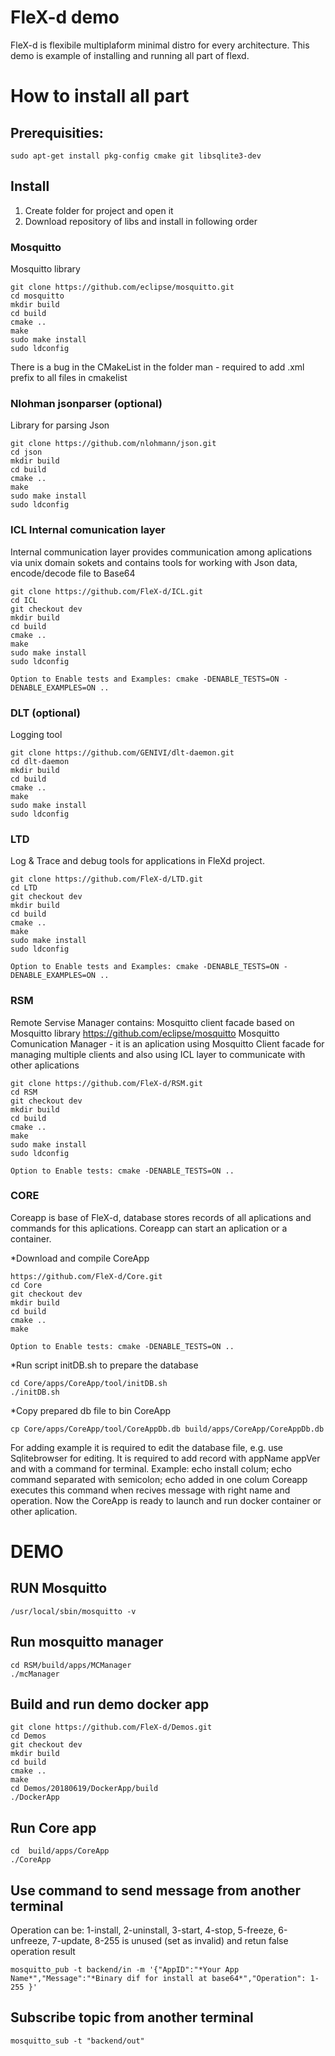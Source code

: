 # FleX-d demo

FleX-d is flexibile multiplaform minimal distro for every architecture.
This demo is example of installing and running all part of flexd. 

# How to install all part

## Prerequisities:
    sudo apt-get install pkg-config cmake git libsqlite3-dev

## Install
1. Create folder for project and open it
2. Download repository of libs and install in following order

### Mosquitto

Mosquitto library 

    git clone https://github.com/eclipse/mosquitto.git
    cd mosquitto
    mkdir build
    cd build 
    cmake ..
    make	
    sudo make install
    sudo ldconfig

There is a bug in the CMakeList in the folder man - required to add .xml prefix to all files in cmakelist

### Nlohman jsonparser (optional)

Library for parsing Json

    git clone https://github.com/nlohmann/json.git
    cd json
    mkdir build
    cd build 
    cmake .. 
    make
    sudo make install
    sudo ldconfig

### ICL Internal comunication layer 

Internal communication layer provides communication among aplications via unix domain sokets 
and contains tools for working with Json data, encode/decode file to Base64

    git clone https://github.com/FleX-d/ICL.git
    cd ICL
    git checkout dev
    mkdir build
    cd build 
    cmake ..
    make
    sudo make install
    sudo ldconfig

    Option to Enable tests and Examples: cmake -DENABLE_TESTS=ON -DENABLE_EXAMPLES=ON ..

### DLT (optional)

Logging tool 

    git clone https://github.com/GENIVI/dlt-daemon.git
    cd dlt-daemon
    mkdir build
    cd build 
    cmake ..
    make
    sudo make install
    sudo ldconfig

### LTD

Log & Trace and debug tools for applications in FleXd project.

    git clone https://github.com/FleX-d/LTD.git
    cd LTD
    git checkout dev
    mkdir build 
    cd build 
    cmake ..
    make 
    sudo make install
    sudo ldconfig

    Option to Enable tests and Examples: cmake -DENABLE_TESTS=ON -DENABLE_EXAMPLES=ON ..

### RSM

Remote Servise Manager contains:
Mosquitto client facade based on Mosquitto library https://github.com/eclipse/mosquitto
Mosquitto Comunication Manager - it is an aplication using Mosquitto Client facade for managing multiple clients and also using ICL layer to communicate with other aplications

    git clone https://github.com/FleX-d/RSM.git
    cd RSM
    git checkout dev
    mkdir build
    cd build 
    cmake ..
    make
    sudo make install
    sudo ldconfig

    Option to Enable tests: cmake -DENABLE_TESTS=ON ..

### CORE

Coreapp is base of FleX-d, database stores records of all aplications and commands for this aplications.
Coreapp can start an aplication or a container.

*Download and compile CoreApp 

    https://github.com/FleX-d/Core.git
    cd Core
    git checkout dev 
    mkdir build 
    cd build 
    cmake .. 
    make 

    Option to Enable tests: cmake -DENABLE_TESTS=ON ..

*Run script initDB.sh to prepare the database

    cd Core/apps/CoreApp/tool/initDB.sh
    ./initDB.sh

*Copy prepared db file to bin CoreApp

    cp Core/apps/CoreApp/tool/CoreAppDb.db build/apps/CoreApp/CoreAppDb.db

For adding example it is required to edit the database file, e.g. use Sqlitebrowser for editing. It is required to add record with appName appVer and with a command for terminal. 
Example: echo install colum; echo command separated with semicolon; echo added in one colum
Coreapp executes this command when recives message with right name and operation.
Now the CoreApp is ready to launch and run docker container or other aplication.


# DEMO

## RUN Mosquitto

    /usr/local/sbin/mosquitto -v

## Run mosquitto manager

    cd RSM/build/apps/MCManager
    ./mcManager

## Build and run demo docker app 

    git clone https://github.com/FleX-d/Demos.git
    cd Demos
    git checkout dev
    mkdir build 
    cd build 
    cmake ..
    make 
    cd Demos/20180619/DockerApp/build
    ./DockerApp

## Run Core app 

    cd  build/apps/CoreApp
    ./CoreApp

## Use command to send message from another terminal

Operation can be: 1-install, 2-uninstall, 3-start, 4-stop, 5-freeze, 6-unfreeze, 7-update, 8-255 is unused (set as invalid) and retun false operation result

    mosquitto_pub -t backend/in -m '{"AppID":"*Your App Name*","Message":"*Binary dif for install at base64*","Operation": 1-255 }'

## Subscribe topic from another terminal 

    mosquitto_sub -t "backend/out"
